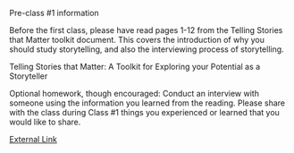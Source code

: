 Pre-class #1 information

Before the first class, please have read pages 1-12 from the Telling Stories that Matter toolkit document. 
This covers the introduction of why you should study storytelling, and also the interviewing process of storytelling.

Telling Stories that Matter: A Toolkit for Exploring your Potential as a Storyteller  

Optional homework, though encouraged: Conduct an interview with someone using the information you learned from the reading. Please share with the class during Class #1 things you experienced or learned that you would like to share. 

[External Link](https://www.storytellingcenter.net/wp-content/uploads/2018/12/StoryTelling_Toolkit_Letter_Size.pdf?x65433&x61774 "Telling Stories that Matter")
